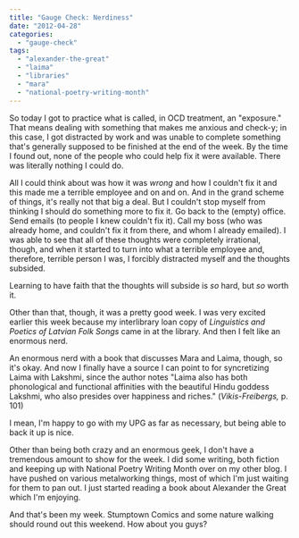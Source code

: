```yaml
---
title: "Gauge Check: Nerdiness"
date: "2012-04-28"
categories: 
  - "gauge-check"
tags: 
  - "alexander-the-great"
  - "laima"
  - "libraries"
  - "mara"
  - "national-poetry-writing-month"
---
```


So today I got to practice what is called, in OCD treatment, an "exposure." That means dealing with something that makes me anxious and check-y; in this case, I got distracted by work and was unable to complete something that's generally supposed to be finished at the end of the week. By the time I found out, none of the people who could help fix it were available. There was literally nothing I could do.

All I could think about was how it was _wrong_ and how I couldn't fix it and this made me a terrible employee and on and on. And in the grand scheme of things, it's really not that big a deal. But I couldn't stop myself from thinking I should do something more to fix it. Go back to the (empty) office. Send emails (to people I knew couldn't fix it). Call my boss (who was already home, and couldn't fix it from there, and whom I already emailed). I was able to see that all of these thoughts were completely irrational, though, and when it started to turn into what a terrible employee and, therefore, terrible person I was, I forcibly distracted myself and the thoughts subsided.

Learning to have faith that the thoughts will subside is _so_ hard, but _so_ worth it.

Other than that, though, it was a pretty good week. I was very excited earlier this week because my interlibrary loan copy of _Linguistics and Poetics of Latvian Folk Songs_ came in at the library. And then I felt like an enormous nerd.

An enormous nerd with a book that discusses Mara and Laima, though, so it's okay. And now I finally have a source I can point to for syncretizing Laima with Lakshmi, since the author notes "Laima also has both phonological and functional affinities with the beautiful Hindu goddess Lakshmi, who also presides over happiness and riches." (_Vikis-Freibergs,_ p. 101)

I mean, I'm happy to go with my UPG as far as necessary, but being able to back it up is nice.

Other than being both crazy and an enormous geek, I don't have a tremendous amount to show for the week. I did some writing, both fiction and keeping up with National Poetry Writing Month over on my other blog. I have pushed on various metalworking things, most of which I'm just waiting for them to pan out. I just started reading a book about Alexander the Great which I'm enjoying.

And that's been my week. Stumptown Comics and some nature walking should round out this weekend. How about you guys?
